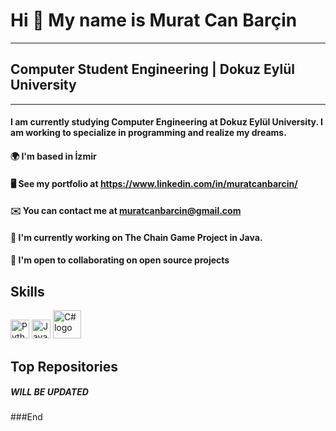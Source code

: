 # Hi 👋 My name is Murat Can Barçin
---------------
## Computer Student Engineering | Dokuz Eylül University
---------------

#### I am currently studying Computer Engineering at Dokuz Eylül University. I am working to specialize in programming and realize my dreams.

#### 🌍  I'm based in İzmir
#### 🖥️  See my portfolio at https://www.linkedin.com/in/muratcanbarcin/
#### ✉️  You can contact me at muratcanbarcin@gmail.com
####  🚀  I'm currently working on The Chain Game Project in Java.
#### 🤝  I'm open to collaborating on open source projects

##  Skills

<img src="https://raw.githubusercontent.com/danielcranney/readme-generator/main/public/icons/skills/python-colored.svg" alt="Python logo" width="30"/> <img src="https://raw.githubusercontent.com/danielcranney/readme-generator/main/public/icons/skills/java-colored.svg" alt="Java logo" width="30"/>   <img src="https://upload.wikimedia.org/wikipedia/commons/4/4f/Csharp_Logo.png?20180210215736" alt="C# logo" width="45"/>

## Top Repositories

##### WILL BE UPDATED


###End
